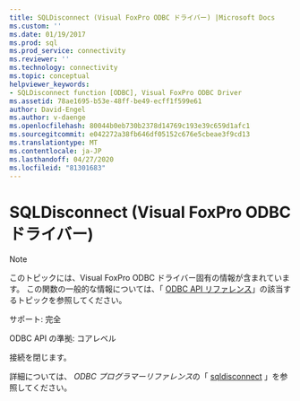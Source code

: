```yaml
---
title: SQLDisconnect (Visual FoxPro ODBC ドライバー) |Microsoft Docs
ms.custom: ''
ms.date: 01/19/2017
ms.prod: sql
ms.prod_service: connectivity
ms.reviewer: ''
ms.technology: connectivity
ms.topic: conceptual
helpviewer_keywords:
- SQLDisconnect function [ODBC], Visual FoxPro ODBC Driver
ms.assetid: 78ae1695-b53e-48ff-be49-ecff1f599e61
author: David-Engel
ms.author: v-daenge
ms.openlocfilehash: 80044b0eb730b2378d14769c193e39c659d1afc1
ms.sourcegitcommit: e042272a38fb646df05152c676e5cbeae3f9cd13
ms.translationtype: MT
ms.contentlocale: ja-JP
ms.lasthandoff: 04/27/2020
ms.locfileid: "81301683"
---
```

# <a name="sqldisconnect-visual-foxpro-odbc-driver"></a>SQLDisconnect (Visual FoxPro ODBC ドライバー)
> [!NOTE]  
>  このトピックには、Visual FoxPro ODBC ドライバー固有の情報が含まれています。 この関数の一般的な情報については、「 [ODBC API リファレンス](../../odbc/reference/syntax/odbc-api-reference.md)」の該当するトピックを参照してください。  
  
 サポート: 完全  
  
 ODBC API の準拠: コアレベル  
  
 接続を閉じます。  
  
 詳細については、 *ODBC プログラマーリファレンス*の「 [sqldisconnect](../../odbc/reference/syntax/sqldisconnect-function.md) 」を参照してください。
